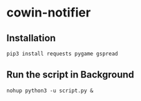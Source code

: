 # cowin-notifier
## Installation
```
pip3 install requests pygame gspread
```

## Run the script in Background
```
nohup python3 -u script.py &
```
